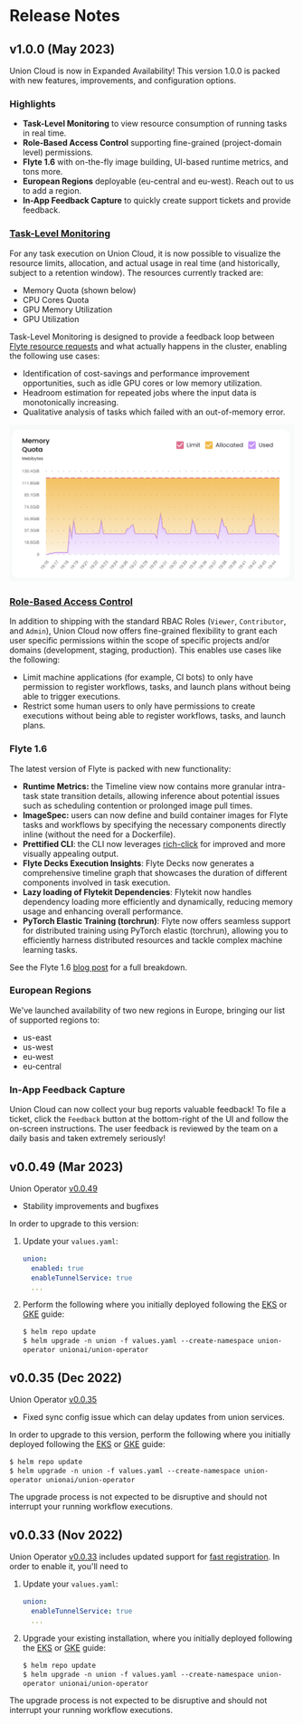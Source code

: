 # Release Notes

## v1.0.0 (May 2023)

Union Cloud is now in Expanded Availability!
This version 1.0.0 is packed with new features, improvements, and configuration options.

### Highlights

* **Task-Level Monitoring** to view resource consumption of running tasks in real time.
* **Role-Based Access Control** supporting fine-grained (project-domain level) permissions.
* **Flyte 1.6** with on-the-fly image building, UI-based runtime metrics, and tons more.
* **European Regions** deployable (eu-central and eu-west). Reach out to us to add a region.
* **In-App Feedback Capture** to quickly create support tickets and provide feedback.

### [Task-Level Monitoring](web-console/task-level-monitoring)

For any task execution on Union Cloud, it is now possible to visualize the resource limits, allocation, and actual usage in real time (and historically, subject to a retention window).
The resources currently tracked are:

* Memory Quota (shown below)
* CPU Cores Quota
* GPU Memory Utilization
* GPU Utilization

Task-Level Monitoring is designed to provide a feedback loop between [Flyte resource requests](https://docs.flyte.org/projects/cookbook/en/latest/auto/deployment/customizing_resources.html) and what actually happens in the cluster, enabling the following use cases:

* Identification of cost-savings and performance improvement opportunities, such as idle GPU cores or low memory utilization.
* Headroom estimation for repeated jobs where the input data is monotonically increasing.
* Qualitative analysis of tasks which failed with an out-of-memory error.

![](../images/task-level-monitoring-example.png)

### [Role-Based Access Control](administration/user-management)

In addition to shipping with the standard RBAC Roles (`Viewer`, `Contributor`, and `Admin`), Union Cloud now offers fine-grained flexibility to grant each user specific permissions within the scope of specific projects and/or domains (development, staging, production).
This enables use cases like the following:

* Limit machine applications (for example, CI bots) to only have permission to register workflows, tasks, and launch plans without being able to trigger executions.
* Restrict some human users to only have permissions to create executions without being able to register workflows, tasks, and launch plans.

### Flyte 1.6

The latest version of Flyte is packed with new functionality:

* **Runtime Metrics:** the Timeline view now contains more granular intra-task state transition details, allowing inference about potential issues such as scheduling contention or prolonged image pull times.
* **ImageSpec:** users can now define and build container images for Flyte tasks and workflows by specifying the necessary components directly inline (without the need for a Dockerfile).
* **Prettified CLI**: the CLI now leverages [rich-click](https://github.com/ewels/rich-click) for improved and more visually appealing output.
* **Flyte Decks Execution Insights**: Flyte Decks now generates a comprehensive timeline graph that showcases the duration of different components involved in task execution.
* **Lazy loading of Flytekit Dependencies**: Flytekit now handles dependency loading more efficiently and dynamically, reducing memory usage and enhancing overall performance.
* **PyTorch Elastic Training (torchrun)**: Flyte now offers seamless support for distributed training using PyTorch elastic (torchrun), allowing you to efficiently harness distributed resources and tackle complex machine learning tasks.

See the Flyte 1.6 [blog post](https://flyte.org/blog/flyte-1-6-runtime-metrics-ui-imagespec-external-backend-plugins-and-more) for a full breakdown.

### European Regions

We've launched availability of two new regions in Europe, bringing our list of supported regions to:

* us-east
* us-west
* eu-west
* eu-central

### In-App Feedback Capture

Union Cloud can now collect your bug reports valuable feedback!
To file a ticket, click the `Feedback` button at the bottom-right of the UI and follow the on-screen instructions.
The user feedback is reviewed by the team on a daily basis and taken extremely seriously!

## v0.0.49 (Mar 2023)

Union Operator [v0.0.49](https://github.com/unionai/unionoperator/releases/tag/v0.0.49)

* Stability improvements and bugfixes

In order to upgrade to this version:

1.  Update your `values.yaml`:

    ```yaml
    union:
      enabled: true
      enableTunnelService: true
      ...
    ```
2.  Perform the following where you initially deployed following the [EKS](https://docs.aws.amazon.com/eks/?icmpid=docs_homepage_containers) or [GKE](https://cloud.google.com/kubernetes-engine/docs) guide:

    ```shell
    $ helm repo update
    $ helm upgrade -n union -f values.yaml --create-namespace union-operator unionai/union-operator
    ```

## v0.0.35 (Dec 2022)

Union Operator [v0.0.35](https://github.com/unionai/unionoperator/releases/tag/v0.0.35)

* Fixed sync config issue which can delay updates from union services.

In order to upgrade to this version, perform the following where you initially deployed following the [EKS](https://docs.aws.amazon.com/eks/?icmpid=docs_homepage_containers) or [GKE](https://cloud.google.com/kubernetes-engine/docs) guide:

```shell
$ helm repo update
$ helm upgrade -n union -f values.yaml --create-namespace union-operator unionai/union-operator
```

The upgrade process is not expected to be disruptive and should not interrupt your running workflow executions.

## v0.0.33 (Nov 2022)

Union Operator [v0.0.33](https://github.com/unionai/unionoperator/releases/tag/v0.0.33) includes updated support for [fast registration](getting-started/deploying-the-project-on-union-cloud#fast-registration).
In order to enable it, you'll need to

1.  Update your `values.yaml`:

    ```yaml
    union:
      enableTunnelService: true
      ...
    ```
2.  Upgrade your existing installation, where you initially deployed following the [EKS](https://docs.aws.amazon.com/eks/?icmpid=docs_homepage_containers) or [GKE](https://cloud.google.com/kubernetes-engine/docs) guide:

    ```shell
    $ helm repo update
    $ helm upgrade -n union -f values.yaml --create-namespace union-operator unionai/union-operator
    ```

The upgrade process is not expected to be disruptive and should not interrupt your running workflow executions.
